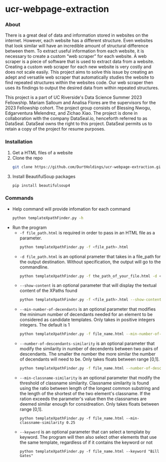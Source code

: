  # ucr-webpage-extraction
### About
There is a great deal of data and information stored in websites on the internet. However, each website has a different structure. Even websites that look similar will have an incredible amount of structural difference between them. To extract useful information from each website, it is necessary to create a custom “web scraper” for each website. A web scraper is a piece of software that is used to extract data from a website. Creating a custom web scraper for each new website is very costly and does not scale easily. This project aims to solve this issue by creating an adept and versatile web scraper that automatically studies the website to find repeated structures within the websites code. Our web scraper then uses its findings to output the desired data from within repeated structures. 

This project is a part of UC Riverside's Data Science Summer 2023 Fellowship. Mariam Salloum and Analisa Flores are the supervisors for the 2023 Fellowship cohort. The project group consists of Blessing Nwogu, Edgarventura Melendrez, and Zichao Xiao. The project is done in collaboration with the company DataSeal.io, henceforth referred to as DataSeal. DataSeal owns the right to this project. DataSeal permits us to retain a copy of the project for resume purposes.

### Installation
1. Get a HTML files of a website
2. Clone the repo
   ```sh
   git clone https://github.com/DurtHoldings/ucr-webpage-extraction.git
   ```
3. Install BeautifulSoup packages
   ```sh
   pip install beautifulsoup4
   ```
### Commands
- Help command will provide infomation for each command
    ```sh
    python templateXpathFinder.py -h
    ```
- Run the program
   - `-f file_path.html` is required in order to pass in an HTML file as a parameter.  
       ```sh
       python templateXpathFinder.py -f <file_path>.html 
       ```
   - `-d file_path.html` is an optional prameter that takes in a file_path for the output destination. Without specification, the output will go to the commandline.  
     ```sh
     python templateXpathFinder.py -f the_path_of_your_file.html -d <output_file_path>.txt
     ```
  - `--show-content` is an optional parameter that will display the textual content of the XPaths found
    ```sh
    python templateXpathFinder.py -f <file_path>.html --show-content
    ```
  - `--min-number-of-decendants` is an optional parameter that modifies the minimum number of decendants needed for an element to be considered as candidate templates. Only takes in positive integers integers. The default is 1
     ```sh
     python templateXpathFinder.py -f file_name.html --min-number-of-decendants 5
     ```
  - `--number-of-descendants-similarity` is an optional parameter that modify the similarity in number of decendents between two pairs of descendants. The smaller the number the more similar the number of decendants will need to be. Only takes floats between range [0,1].
     ```sh
     python templateXpathFinder.py -f file_name.html --number-of-descendants-similarity 0.35
     ```
  - `--min-classname-similarity` is an optional parameter that modify the threshold of classname similarity. Classname similarity is found using the ratio between length of the longest common substring and the length of the shortest of the two element's classname. If the ration exceeds the parameter's value then the classnames are deemed similar enough for considreation. Only takes floats between range [0,1].
     ```
     python templateXpathFinder.py -f file_name.html --min-classname-similarity 0.25
     ```
  - `--keyword` is an optional parameter that can select a template by keyword. The program will then also select other elements that use the same template, regardless of if it contains the keyword or not
     ```
     python templateXpathFinder.py -f file_name.html --keyword "Bill Gates"
     ```

